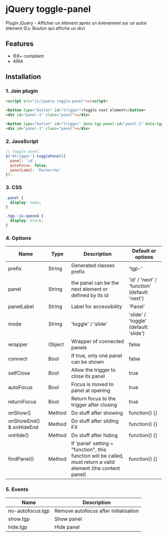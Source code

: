 # jQuery toggle-panel

Plugin jQuery - Afficher un élément aprés un évènement sur un autre élément
(Ex: Bouton qui affiche un div)

## Features

* IE8+ compliant
* ARIA




## Installation

### 1. Join plugin

```html
<script src="js/jquery.toggle-panel"></script>
```

```html
<button type="button" id="trigger">Toggle next element</button>
<div id="panel-1" class="panel"></div>

<button type="button" id="trigger" data-tgp-panel-id="panel-1" data-tgp-opened="true">Toggle id="panel-1"</button>
<div id="panel-1" class="panel"></div>
```



### 2. JavaScript

```js
// Toggle panel.
$('#trigger').togglePanel({
  panel: 'id',
  autoFocus: false,
  panelLabel: 'Recherche'
});
```



### 3. CSS

```css
.panel {
  display: none;
}

.tgp--is-opened {
  display: block;
}
```



### 4. Options

Name                 | Type   | Description                                             | Default or options
---------------------|--------|---------------------------------------------------------|-------------------
prefix               | String | Generated classes prefix                                | 'tgp-'
panel                | String | the panel can be the next element or defined by its id  | 'id' / 'next' / 'function' (default: 'next')
panelLabel           | String | Label for accessibility                                 | 'Panel'
mode                 | String | 'toggle' / 'slide'                                      | 'slide' / 'toggle' (default: 'slide')
wrapper              | Object | Wrapper of connected panels                             | false
connect              | Bool   | If true, only one panel can be shown                    | false
selfClose            | Bool   | Allow the trigger to close its panel                    | true
autoFocus            | Bool   | Focus is moved to panel at opening                      | true
returnFocus          | Bool   | Return focus to the trigger after closing               | true
onShow()             | Method | Do stuff after showing                                  | function() {}
onShowEnd() & onHideEnd | Method | Do stuff after sliding FX                            | function() {}
onHide()             | Method | Do stuff after hiding                                   | function() {}
findPanel()          | Method | If 'panel' setting = "function", this function will be called, must return a valid element (the content panel) | function() {}


### 5. Events

Name                 | Description
---------------------|----------------------------------------
no-autofocus.tgp     | Remove autofocus after initialisation
show.tgp             | Show panel
hide.tgp             | Hide panel

